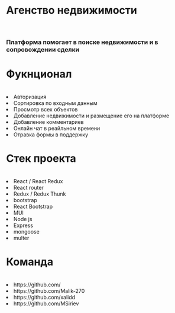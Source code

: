 <h1>Агенство недвижимости</h1>
<br>
<h3>Платформа помогает в поиске недвижимости и в сопровождении сделки</h3>

<h1>Фукнционал</h1>
<br>
<li>Авторизация</li>
<li>Сортировка по входным данным</li>
<li>Просмотр всех объектов</li>
<li>Добавление недвижимости и размещение его на платформе</li>
<li>Добавление комментариев</li>
<li>Онлайн чат в реайльном времени</li>
<li>Отравка формы в поддержку</li>

<h1>Стек проекта</h1>
<br>
<li>React / React Redux</li>
<li>React router</li>
<li>Redux / Redux Thunk</li>
<li>bootstrap</li>
<li>React Bootstrap</li>
<li>MUI</li>
<li>Node js</li>
<li>Express</li>
<li>mongoose</li>
<li>multer</li>

<h1>Команда</h1>
<br>
<li><a>https://github.com/</a></li>
<li><a>https://github.com/Malik-270</a></li>
<li><a>https://github.com/xalidd</a></li>
<li><a>https://github.com/MSiriev</a></li>